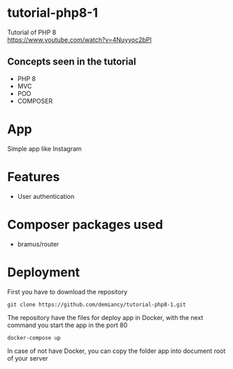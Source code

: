 # tutorial-php8-1
Tutorial of PHP 8  
https://www.youtube.com/watch?v=4Nuyyoc2bPI

## Concepts seen in the tutorial 
* PHP 8
* MVC
* POO
* COMPOSER

# App
Simple app like Instagram

# Features
* User authentication

# Composer packages used
* bramus/router

# Deployment

First you have to download the repository 

    git clone https://github.com/demiancy/tutorial-php8-1.git

The repository have the files for deploy app in Docker, with the next command you start the app in the port 80

    docker-compose up

In case of not have Docker, you can copy the folder app into document root of your server
